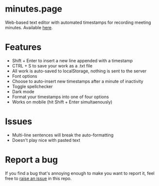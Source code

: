 # minutes.page
Web-based text editor with automated timestamps for recording meeting minutes. Available [here](https://blankminutes.netlify.app/).

# Features
- Shift + Enter to insert a new line appended with a timestamp
- CTRL + S to save your work as a .txt file
- All work is auto-saved to localStorage, nothing is sent to the server
- Font options
- Choose to auto-insert new timestamps after a minute of inactivity
- Toggle spellchecker
- Dark mode
- Format your timestamps into one of four options
- Works on mobile (hit Shift + Enter simultaenously)

# Issues
- Multi-line sentences will break the auto-formatting
- Doesn't play nice with pasted text

# Report a bug
If you find a bug that's annoying enough to make you want to report it, feel free to [raise an issue](https://github.com/stealsocks/minutes.page/issues) in this repo.
